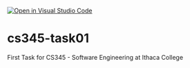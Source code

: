 [![Open in Visual Studio Code](https://classroom.github.com/assets/open-in-vscode-f059dc9a6f8d3a56e377f745f24479a46679e63a5d9fe6f495e02850cd0d8118.svg)](https://classroom.github.com/online_ide?assignment_repo_id=6798176&assignment_repo_type=AssignmentRepo)
# cs345-task01
First Task for CS345 - Software Engineering at Ithaca College
